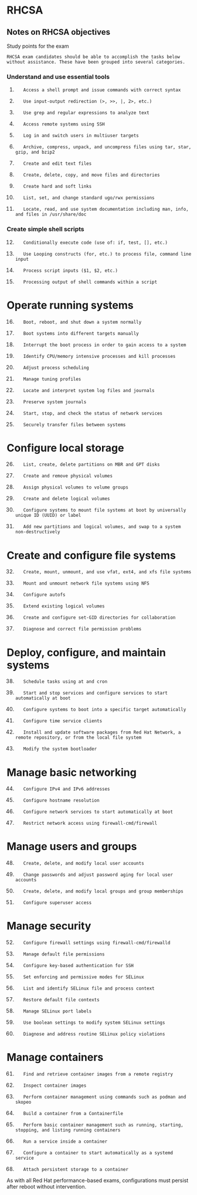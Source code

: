 # RHCSA
## Notes on RHCSA objectives

Study points for the exam

    RHCSA exam candidates should be able to accomplish the tasks below without assistance. These have been grouped into several categories.
### Understand and use essential tools

01.        Access a shell prompt and issue commands with correct syntax
02.        Use input-output redirection (>, >>, |, 2>, etc.)
03.        Use grep and regular expressions to analyze text
04.        Access remote systems using SSH
05.        Log in and switch users in multiuser targets
06.        Archive, compress, unpack, and uncompress files using tar, star, gzip, and bzip2
07.        Create and edit text files
08.        Create, delete, copy, and move files and directories
09.        Create hard and soft links
10.        List, set, and change standard ugo/rwx permissions
11.        Locate, read, and use system documentation including man, info, and files in /usr/share/doc

### Create simple shell scripts

12.        Conditionally execute code (use of: if, test, [], etc.)
13.        Use Looping constructs (for, etc.) to process file, command line input
14.        Process script inputs ($1, $2, etc.)
15.        Processing output of shell commands within a script

# Operate running systems

16.        Boot, reboot, and shut down a system normally
17.        Boot systems into different targets manually
18.        Interrupt the boot process in order to gain access to a system
19.        Identify CPU/memory intensive processes and kill processes
20.        Adjust process scheduling
21.        Manage tuning profiles
22.        Locate and interpret system log files and journals
23.        Preserve system journals
24.        Start, stop, and check the status of network services
25.        Securely transfer files between systems

# Configure local storage

26.        List, create, delete partitions on MBR and GPT disks
27.        Create and remove physical volumes
28.        Assign physical volumes to volume groups
29.        Create and delete logical volumes
30.        Configure systems to mount file systems at boot by universally unique ID (UUID) or label
31.        Add new partitions and logical volumes, and swap to a system non-destructively

# Create and configure file systems

32.        Create, mount, unmount, and use vfat, ext4, and xfs file systems
33.        Mount and unmount network file systems using NFS
34.        Configure autofs
35.        Extend existing logical volumes
36.        Create and configure set-GID directories for collaboration
37.        Diagnose and correct file permission problems

# Deploy, configure, and maintain systems

38.        Schedule tasks using at and cron
39.        Start and stop services and configure services to start automatically at boot
40.        Configure systems to boot into a specific target automatically
41.        Configure time service clients
42.        Install and update software packages from Red Hat Network, a remote repository, or from the local file system
43.        Modify the system bootloader

# Manage basic networking

44.        Configure IPv4 and IPv6 addresses
45.        Configure hostname resolution
46.        Configure network services to start automatically at boot
47.        Restrict network access using firewall-cmd/firewall

# Manage users and groups

48.        Create, delete, and modify local user accounts
49.        Change passwords and adjust password aging for local user accounts
50.        Create, delete, and modify local groups and group memberships
51.        Configure superuser access

# Manage security

52.        Configure firewall settings using firewall-cmd/firewalld
53.        Manage default file permissions
54.        Configure key-based authentication for SSH
55.        Set enforcing and permissive modes for SELinux
56.        List and identify SELinux file and process context
57.        Restore default file contexts
58.        Manage SELinux port labels
59.        Use boolean settings to modify system SELinux settings
60.        Diagnose and address routine SELinux policy violations

# Manage containers

61.        Find and retrieve container images from a remote registry
62.        Inspect container images
63.        Perform container management using commands such as podman and skopeo
64.        Build a container from a Containerfile
65.        Perform basic container management such as running, starting, stopping, and listing running containers
66.        Run a service inside a container
67.        Configure a container to start automatically as a systemd service
68.        Attach persistent storage to a container

As with all Red Hat performance-based exams, configurations must persist after reboot without intervention.
